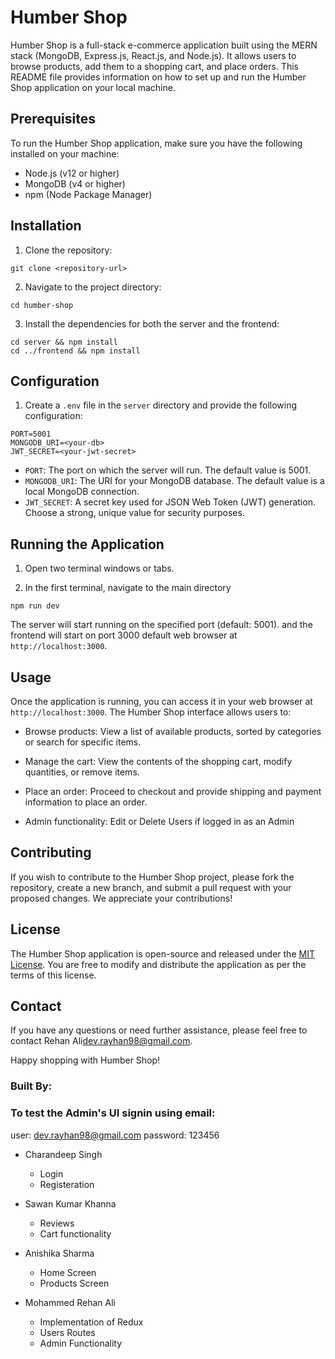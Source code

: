 
# Humber Shop

Humber Shop is a full-stack e-commerce application built using the MERN stack (MongoDB, Express.js, React.js, and Node.js). It allows users to browse products, add them to a shopping cart, and place orders. This README file provides information on how to set up and run the Humber Shop application on your local machine.

## Prerequisites

To run the Humber Shop application, make sure you have the following installed on your machine:

- Node.js (v12 or higher)
- MongoDB (v4 or higher)
- npm (Node Package Manager)

## Installation

1. Clone the repository:

```
git clone <repository-url>
```

2. Navigate to the project directory:

```
cd humber-shop
```

3. Install the dependencies for both the server and the frontend:

```
cd server && npm install
cd ../frontend && npm install
```

## Configuration

1. Create a `.env` file in the `server` directory and provide the following configuration:

```
PORT=5001
MONGODB_URI=<your-db>
JWT_SECRET=<your-jwt-secret>
```

- `PORT`: The port on which the server will run. The default value is 5001.
- `MONGODB_URI`: The URI for your MongoDB database. The default value is a local MongoDB connection.
- `JWT_SECRET`: A secret key used for JSON Web Token (JWT) generation. Choose a strong, unique value for security purposes.

## Running the Application

1. Open two terminal windows or tabs.

2. In the first terminal, navigate to the main directory

```
npm run dev
```

The server will start running on the specified port (default: 5001).
and the frontend will start on port 3000
default web browser at `http://localhost:3000`.

## Usage

Once the application is running, you can access it in your web browser at `http://localhost:3000`. The Humber Shop interface allows users to:

- Browse products: View a list of available products, sorted by categories or search for specific items.

- Manage the cart: View the contents of the shopping cart, modify quantities, or remove items.
- Place an order: Proceed to checkout and provide shipping and payment information to place an order.
- Admin functionality: Edit or Delete Users if logged in as an Admin


## Contributing

If you wish to contribute to the Humber Shop project, please fork the repository, create a new branch, and submit a pull request with your proposed changes. We appreciate your contributions!

## License

The Humber Shop application is open-source and released under the [MIT License](https://opensource.org/licenses/MIT). You are free to modify and distribute the application as per the terms of this license.

## Contact

If you have any questions or need further assistance, please feel free to contact Rehan Ali[dev.rayhan98@gmail.com](mailto:dev.rayhan98@gmail.com).

Happy shopping with Humber Shop!
### Built  By:

### To test the Admin's UI signin using email: 
user: dev.rayhan98@gmail.com
password: 123456                           


- Charandeep Singh 
    - Login 
    - Registeration

- Sawan Kumar Khanna
    - Reviews
    - Cart functionality
  
- Anishika Sharma
    - Home Screen
    - Products Screen
  
- Mohammed Rehan Ali
    - Implementation of Redux
    - Users Routes 
    - Admin Functionality